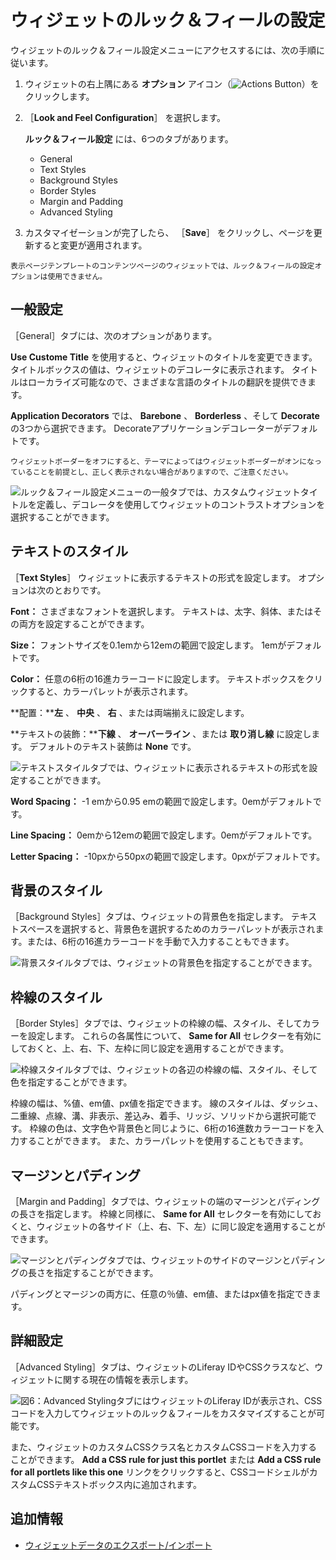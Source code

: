 # ウィジェットのルック＆フィールの設定

ウィジェットのルック＆フィール設定メニューにアクセスするには、次の手順に従います。

1.  ウィジェットの右上隅にある **オプション** アイコン（![Actions Button](../../../../images/icon-actions.png)）をクリックします。

1. ［**Look and Feel Configuration**］ を選択します。

    **ルック＆フィール設定** には、6つのタブがあります。
    - General
    - Text Styles
    - Background Styles
    - Border Styles
    - Margin and Padding
    - Advanced Styling

1. カスタマイゼーションが完了したら、 ［**Save**］ をクリックし、ページを更新すると変更が適用されます。

```{note}
表示ページテンプレートのコンテンツページのウィジェットでは、ルック＆フィールの設定オプションは使用できません。
```

<a name="general-settings" />

## 一般設定

［General］タブには、次のオプションがあります。

**Use Custome Title** を使用すると、ウィジェットのタイトルを変更できます。 タイトルボックスの値は、ウィジェットのデコレータに表示されます。 タイトルはローカライズ可能なので、さまざまな言語のタイトルの翻訳を提供できます。

**Application Decorators** では、 **Barebone** 、 **Borderless** 、そして **Decorate** の3つから選択できます。 Decorateアプリケーションデコレーターがデフォルトです。

```{important}
ウィジェットボーダーをオフにすると、テーマによってはウィジェットボーダーがオンになっていることを前提とし、正しく表示されない場合がありますので、ご注意ください。
```

![ルック＆フィール設定メニューの一般タブでは、カスタムウィジェットタイトルを定義し、デコレータを使用してウィジェットのコントラストオプションを選択することができます。](./configuring-widget-look-and-feel/images/01.png)

<a name="text-styles" />

## テキストのスタイル

［**Text Styles**］ ウィジェットに表示するテキストの形式を設定します。 オプションは次のとおりです。

**Font：** さまざまなフォントを選択します。 テキストは、太字、斜体、またはその両方を設定することができます。

**Size：** フォントサイズを0.1emから12emの範囲で設定します。 1emがデフォルトです。

**Color：** 任意の6桁の16進カラーコードに設定します。 テキストボックスをクリックすると、カラーパレットが表示されます。

**配置：****左** 、 **中央** 、 **右** 、または</em>両端揃え</em>に設定します。

**テキストの装飾：****下線** 、 **オーバーライン** 、または **取り消し線** に設定します。 デフォルトのテキスト装飾は **None** です。

![テキストスタイルタブでは、ウィジェットに表示されるテキストの形式を設定することができます。](./configuring-widget-look-and-feel/images/02.png)

**Word Spacing：** -1 emから0.95 emの範囲で設定します。0emがデフォルトです。

**Line Spacing：** 0emから12emの範囲で設定します。0emがデフォルトです。

**Letter Spacing：** -10pxから50pxの範囲で設定します。0pxがデフォルトです。

<a name="background-styles" />

## 背景のスタイル

［Background Styles］タブは、ウィジェットの背景色を指定します。 テキストスペースを選択すると、背景色を選択するためのカラーパレットが表示されます。または、6桁の16進カラーコードを手動で入力することもできます。

![背景スタイルタブでは、ウィジェットの背景色を指定することができます。](./configuring-widget-look-and-feel/images/03.png)

<a name="border-styles" />

## 枠線のスタイル

［Border Styles］タブでは、ウィジェットの枠線の幅、スタイル、そしてカラーを設定します。 これらの各属性について、 **Same for All** セレクターを有効にしておくと、上、右、下、左枠に同じ設定を適用することができます。

![枠線スタイルタブでは、ウィジェットの各辺の枠線の幅、スタイル、そして色を指定することができます。](./configuring-widget-look-and-feel/images/04.png)

枠線の幅は、%値、em値、px値を指定できます。 線のスタイルは、ダッシュ、二重線、点線、溝、非表示、差込み、着手、リッジ、ソリッドから選択可能です。 枠線の色は、文字色や背景色と同じように、6桁の16進数カラーコードを入力することができます。 また、カラーパレットを使用することもできます。

<a name="margin-and-padding" />

## マージンとパディング

［Margin and Padding］タブでは、ウィジェットの端のマージンとパディングの長さを指定します。 枠線と同様に、 **Same for All** セレクターを有効にしておくと、ウィジェットの各サイド（上、右、下、左）に同じ設定を適用することができます。

![マージンとパディングタブでは、ウィジェットのサイドのマージンとパディングの長さを指定することができます。](./configuring-widget-look-and-feel/images/05.png)

パディングとマージンの両方に、任意の％値、em値、またはpx値を指定できます。

<a name="advanced-styling" />

## 詳細設定

［Advanced Styling］タブは、ウィジェットのLiferay IDやCSSクラスなど、ウィジェットに関する現在の情報を表示します。

![図6：Advanced StylingタブにはウィジェットのLiferay IDが表示され、CSSコードを入力してウィジェットのルック＆フィールをカスタマイズすることが可能です。](./configuring-widget-look-and-feel/images/06.png)

また、ウィジェットのカスタムCSSクラス名とカスタムCSSコードを入力することができます。 **Add a CSS rule for just this portlet** または **Add a CSS rule for all portlets like this one** リンクをクリックすると、CSSコードシェルがカスタムCSSテキストボックス内に追加されます。

<a name="additional-information" />

## 追加情報

- [ウィジェットデータのエクスポート/インポート](../configuring-widgets/exporting-importing-widget-data.md)
